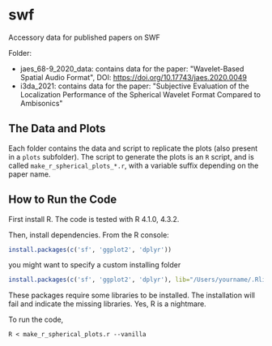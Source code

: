 # swf
Accessory data for published papers on SWF

Folder:
* jaes_68-9_2020_data: contains data for the paper: "Wavelet-Based Spatial Audio Format", DOI: https://doi.org/10.17743/jaes.2020.0049
* i3da_2021: contains data for the paper: "Subjective Evaluation of the Localization Performance of the Spherical Wavelet Format Compared to Ambisonics"

## The Data and Plots
Each folder contains the data and script to replicate the plots 
(also present in a `plots` subfolder).
The script to generate the plots is an `R` script, 
and is called `make_r_spherical_plots_*.r`, 
with a variable suffix depending on the paper name.

## How to Run the Code
First install R. The code is tested with R 4.1.0, 4.3.2.

Then, install dependencies. From the R console:
```R
install.packages(c('sf', 'ggplot2', 'dplyr'))
```
you might want to specify a custom installing folder
```R
install.packages(c('sf', 'ggplot2', 'dplyr'), lib="/Users/yourname/.Rlibs")
```
These packages require some libraries to be installed. 
The installation will fail and indicate the missing libraries.
Yes, R is a nightmare.

To run the code,
```
R < make_r_spherical_plots.r --vanilla
```
